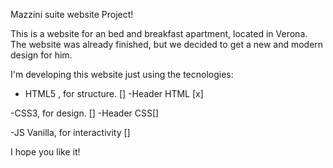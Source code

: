 Mazzini suite website Project!

This is a website for an bed and breakfast apartment, located in Verona.
The website was already finished, but we decided to get a new and modern design for him.

I'm developing this website just using the tecnologies:

- HTML5 , for structure. []
  -Header HTML [x]

-CSS3, for design. []
-Header CSS[]

-JS Vanilla, for interactivity []

I hope you like it!

